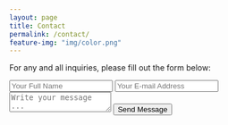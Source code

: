 ```yaml
---
layout: page
title: Contact
permalink: /contact/
feature-img: "img/color.png"
---
```


For any and all inquiries, please fill out the form below:

<form action="https://getsimpleform.com/messages?form_api_token=1cfd2e1b-24e2-4c4a-bac4-6c28bbd23e74" method="post">
  <!-- the redirect_to is optional, the form will redirect to the referrer on submission -->
  <input type='hidden' name='redirect_to' value='http://dkarlin87.github.com/thank-you/' />
  <input type='text' name='name' placeholder='Your Full Name' />
  <input type='email' name='email' placeholder='Your E-mail Address' />
  <textarea name='message' placeholder='Write your message ...'></textarea>
  <input type='submit' value='Send Message' />
</form>